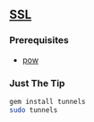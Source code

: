 ## [SSL](https://github.com/jugyo/tunnels)

### Prerequisites

* [pow](http://pow.cx)

### Just The Tip

```bash
gem install tunnels
sudo tunnels
```
